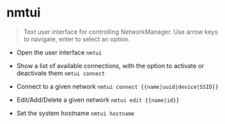# nmtui
> Text user interface for controlling NetworkManager.
> Use arrow keys to navigate, enter to select an option.

- Open the user interface
`nmtui`

- Show a list of available connections, with the option to activate or deactivate them
`nmtui connect`

- Connect to a given network
`nmtui connect {{name|uuid|device|SSID}}`

- Edit/Add/Delete a given network
`nmtui edit {{name|id}}`

- Set the system hostname
`nmtui hostname`
